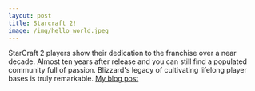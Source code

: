 ```yaml
---
layout: post
title: Starcraft 2!
image: /img/hello_world.jpeg
---
```

StarCraft 2 players show their dedication to the franchise over a near decade. Almost ten years after release and you can still find a populated community
full of passion. Blizzard's legacy of cultivating lifelong player bases is truly remarkable. [My blog post](https://medium.com/@matthewharshman66/dedicated-to-starcraft-2-4d249b7fda7a?postPublishedType=initial)
